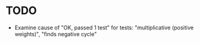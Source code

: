 # TODO

* Examine cause of "OK, passed 1 test" for tests: "multiplicative (positive weights)", "finds negative cycle"
